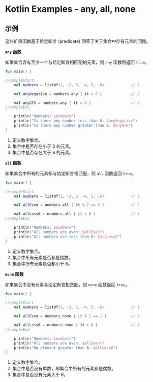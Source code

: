 # Kotlin Examples - any, all, none

## 示例

这些扩展函数基于给定断言 (predicate) 回答了关于集合中存有元素的问题。

**`any` 函数**

如果集合含有至少一个与给定断言相匹配的元素，则 `any` 函数将返回 `true`。

```kt
fun main() {

//sampleStart
    val numbers = listOf(1, -2, 3, -4, 5, -6)            // 1

    val anyNegative = numbers.any { it < 0 }             // 2

    val anyGT6 = numbers.any { it > 6 }                  // 3
//sampleEnd

    println("Numbers: $numbers")
    println("Is there any number less than 0: $anyNegative")
    println("Is there any number greater than 6: $anyGT6")
}
```

1. 定义数字集合。
2. 集合中是否存在小于 0 的元素。
3. 集合中是否存在大于 6 的元素。


**`all` 函数**

如果集合中所有的元素都与给定断言相匹配，则 `all` 函数返回 `true`。

```kt
fun main() {

//sampleStart
    val numbers = listOf(1, -2, 3, -4, 5, -6)            // 1

    val allEven = numbers.all { it % 2 == 0 }            // 2

    val allLess6 = numbers.all { it < 6 }                // 3
//sampleEnd

    println("Numbers: $numbers")
    println("All numbers are even: $allEven")
    println("All numbers are less than 6: $allLess6")
}
```

1. 定义数字集合。
2. 集合中所有元素是否都是偶数。
3. 集合中所有元素是否都小于 6。


**`none` 函数**

如果集合中没有元素与给定断言相匹配，则 `none` 函数返回 `true`。

```kt
fun main() {

//sampleStart
    val numbers = listOf(1, -2, 3, -4, 5, -6)            // 1

    val allEven = numbers.none { it % 2 == 1 }           // 2

    val allLess6 = numbers.none { it > 6 }               // 3
//sampleEnd

    println("Numbers: $numbers")
    println("All numbers are even: $allEven")
    println("No element greater than 6: $allLess6")
}
```

1. 定义数字集合。
2. 集合中是否没有单数，即集合中所有的元素都是偶数。
3. 集合中是否没有元素大于 6。
